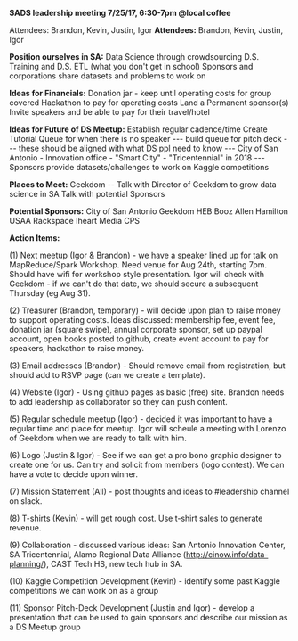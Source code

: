 **SADS leadership meeting 7/25/17, 6:30-7pm @local coffee**

Attendees: Brandon, Kevin, Justin, Igor
**Attendees:**
Brandon, Kevin, Justin, Igor

**Position ourselves in SA:**
Data Science through crowdsourcing
D.S. Training and D.S. ETL (what you don't get in school)
Sponsors and corporations share datasets and problems to work on


**Ideas for Financials:**
Donation jar - keep until operating costs for group covered
Hackathon to pay for operating costs
Land a Permanent sponsor(s)
Invite speakers and be able to pay for their travel/hotel


**Ideas for Future of DS Meetup:**
Establish regular cadence/time 
Create Tutorial Queue for when there is no speaker
--- build queue for pitch deck
--- these should be aligned with what DS ppl need to know
--- City of San Antonio - Innovation office
	- "Smart City"
	- "Tricentennial" in 2018
--- Sponsors provide datasets/challenges to work on
Kaggle competitions


**Places to Meet:** 
Geekdom -- Talk with Director of Geekdom to grow data science in SA
Talk with potential Sponsors


**Potential Sponsors:**
City of San Antonio
Geekdom
HEB
Booz Allen Hamilton
USAA
Rackspace
Iheart Media
CPS


**Action Items:**

(1) Next meetup (Igor & Brandon) - we have a speaker lined up for talk on MapReduce/Spark Workshop. Need venue for Aug 24th, starting 7pm. Should have wifi for workshop style presentation. Igor will check with Geekdom - if we can't do that date, we should secure a subsequent Thursday (eg Aug 31).

(2) Treasurer (Brandon, temporary) - will decide upon plan to raise money to support operating costs. Ideas discussed: membership fee, event fee, donation jar (square swipe), annual corporate sponsor, set up paypal account, open books posted to github, create event account to pay for speakers, hackathon to raise money.

(3) Email addresses (Brandon) - Should remove email from registration, but should add to RSVP page (can we create a template).

(4) Website (Igor) - Using github pages as basic (free) site. Brandon needs to add leadership as collaborator so they can push content.

(5) Regular schedule meetup (Igor) - decided it was important to have a regular time and place for meetup. Igor will scheule a meeting with Lorenzo of Geekdom when we are ready to talk with him.

(6) Logo (Justin & Igor) - See if we can get a pro bono graphic designer to create one for us. Can try and solicit from members (logo contest). We can have a vote to decide upon winner.

(7) Mission Statement (All) - post thoughts and ideas to #leadership channel on slack.

(8) T-shirts (Kevin) - will get rough cost. Use t-shirt sales to generate revenue.

(9) Collaboration - discussed various ideas: San Antonio Innovation Center, SA Tricentennial, Alamo Regional Data Alliance (http://cinow.info/data-planning/), CAST Tech HS, new tech hub in SA.

(10) Kaggle Competition Development (Kevin) - identify some past Kaggle competitions we can work on as a group

(11) Sponsor Pitch-Deck Development (Justin and Igor) - develop a presentation that can be used to gain sponsors and describe our mission as a DS Meetup group
